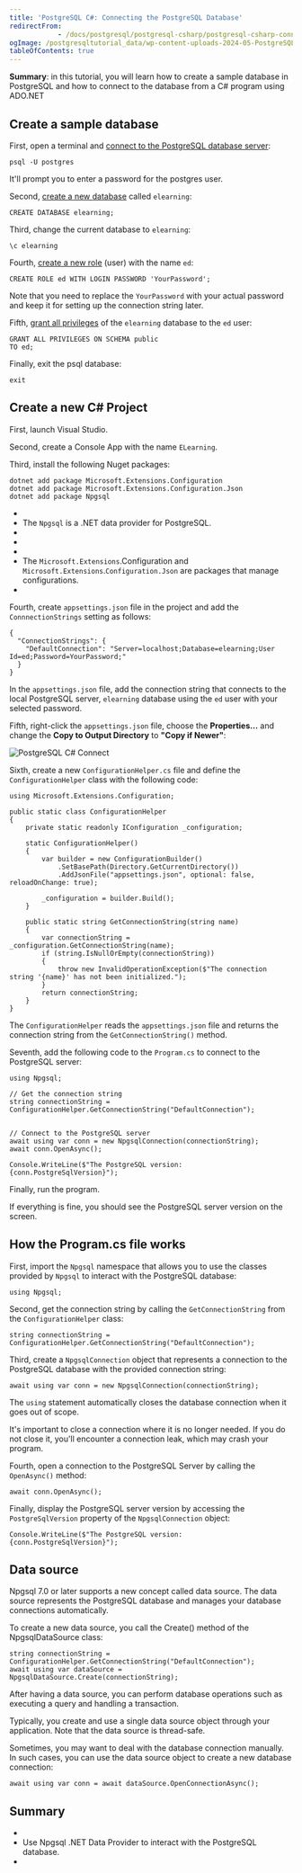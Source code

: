 ```yaml
---
title: 'PostgreSQL C#: Connecting the PostgreSQL Database'
redirectFrom: 
            - /docs/postgresql/postgresql-csharp/postgresql-csharp-connect/
ogImage: /postgresqltutorial_data/wp-content-uploads-2024-05-PostgreSQL-C-Connect.png
tableOfContents: true
---
```



**Summary**: in this tutorial, you will learn how to create a sample database in PostgreSQL and how to connect to the database from a C# program using ADO.NET





## Create a sample database





First, open a terminal and [connect to the PostgreSQL database server](https://www.postgresqltutorial.com/postgresql-getting-started/connect-to-postgresql-database/):





```
psql -U postgres
```





It'll prompt you to enter a password for the postgres user.





Second, [create a new database](https://www.postgresqltutorial.com/postgresql-administration/postgresql-create-database/) called `elearning`:





```
CREATE DATABASE elearning;
```





Third, change the current database to `elearning`:





```
\c elearning
```





Fourth, [create a new role](https://www.postgresqltutorial.com/postgresql-administration/postgresql-roles/) (user) with the name `ed`:





```
CREATE ROLE ed WITH LOGIN PASSWORD 'YourPassword';
```





Note that you need to replace the `YourPassword` with your actual password and keep it for setting up the connection string later.





Fifth, [grant all privileges](https://www.postgresqltutorial.com/postgresql-administration/postgresql-grant/) of the `elearning` database to the `ed` user:





```
GRANT ALL PRIVILEGES ON SCHEMA public
TO ed;
```





Finally, exit the psql database:





```
exit
```





## Create a new C# Project





First, launch Visual Studio.





Second, create a Console App with the name `ELearning`.





Third, install the following Nuget packages:





```
dotnet add package Microsoft.Extensions.Configuration
dotnet add package Microsoft.Extensions.Configuration.Json
dotnet add package Npgsql
```





- 
- The `Npgsql` is a .NET data provider for PostgreSQL.
- 
-
- 
- The `Microsoft.Extensions`.Configuration and `Microsoft.Extensions`.`Configuration.Json` are packages that manage configurations.
- 





Fourth, create `appsettings.json` file in the project and add the `ConnnectionStrings` setting as follows:





```
{
  "ConnectionStrings": {
    "DefaultConnection": "Server=localhost;Database=elearning;User Id=ed;Password=YourPassword;"
  }
}
```





In the `appsettings.json` file, add the connection string that connects to the local PostgreSQL server, `elearning` database using the `ed` user with your selected password.





Fifth, right-click the `appsettings.json` file, choose the **Properties...** and change the **Copy to Output Directory** to **"Copy if Newer"**:





![PostgreSQL C# Connect](/postgresqltutorial_data/wp-content-uploads-2024-05-PostgreSQL-C-Connect.png)





Sixth, create a new `ConfigurationHelper.cs` file and define the `ConfigurationHelper` class with the following code:





```
using Microsoft.Extensions.Configuration;

public static class ConfigurationHelper
{
    private static readonly IConfiguration _configuration;

    static ConfigurationHelper()
    {
        var builder = new ConfigurationBuilder()
            .SetBasePath(Directory.GetCurrentDirectory())
            .AddJsonFile("appsettings.json", optional: false, reloadOnChange: true);

        _configuration = builder.Build();
    }

    public static string GetConnectionString(string name)
    {
        var connectionString = _configuration.GetConnectionString(name);
        if (string.IsNullOrEmpty(connectionString))
        {
            throw new InvalidOperationException($"The connection string '{name}' has not been initialized.");
        }
        return connectionString;
    }
}
```





The `ConfigurationHelper` reads the `appsettings.json` file and returns the connection string from the `GetConnectionString()` method.





Seventh, add the following code to the `Program.cs` to connect to the PostgreSQL server:





```
using Npgsql;

// Get the connection string
string connectionString = ConfigurationHelper.GetConnectionString("DefaultConnection");


// Connect to the PostgreSQL server
await using var conn = new NpgsqlConnection(connectionString);
await conn.OpenAsync();

Console.WriteLine($"The PostgreSQL version: {conn.PostgreSqlVersion}");
```





Finally, run the program.





If everything is fine, you should see the PostgreSQL server version on the screen.





## How the Program.cs file works





First, import the `Npgsql` namespace that allows you to use the classes provided by `Npgsql` to interact with the PostgreSQL database:





```
using Npgsql;
```





Second, get the connection string by calling the `GetConnectionString` from the `ConfigurationHelper` class:





```
string connectionString = ConfigurationHelper.GetConnectionString("DefaultConnection");
```





Third, create a `NpgsqlConnection` object that represents a connection to the PostgreSQL database with the provided connection string:





```
await using var conn = new NpgsqlConnection(connectionString);
```





The `using` statement automatically closes the database connection when it goes out of scope.





It's important to close a connection where it is no longer needed. If you do not close it, you'll encounter a connection leak, which may crash your program.





Fourth, open a connection to the PostgreSQL Server by calling the `OpenAsync()` method:





```
await conn.OpenAsync();
```





Finally, display the PostgreSQL server version by accessing the `PostgreSqlVersion` property of the `NpgsqlConnection` object:





```
Console.WriteLine($"The PostgreSQL version: {conn.PostgreSqlVersion}");
```





## Data source





Npgsql 7.0 or later supports a new concept called data source. The data source represents the PostgreSQL database and manages your database connections automatically.





To create a new data source, you call the Create() method of the NpgsqlDataSource class:





```
string connectionString = ConfigurationHelper.GetConnectionString("DefaultConnection");
await using var dataSource = NpgsqlDataSource.Create(connectionString);
```





After having a data source, you can perform database operations such as executing a query and handling a transaction.





Typically, you create and use a single data source object through your application. Note that the data source is thread-safe.





Sometimes, you may want to deal with the database connection manually. In such cases, you can use the data source object to create a new database connection:





```
await using var conn = await dataSource.OpenConnectionAsync();
```





## Summary





- 
- Use Npgsql .NET Data Provider to interact with the PostgreSQL database.
- 


